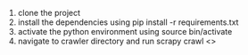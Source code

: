1. clone the project
2. install the dependencies using pip install -r requirements.txt
3. activate the python environment using source bin/activate
4. navigate to crawler directory and run scrapy crawl <<filename>>